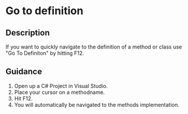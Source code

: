 
# Go to definition 

## Description
If you want to quickly navigate to the definition of a method or class use "Go To Definiton" by hitting F12.

## Guidance

1. Open up a C# Project in Visual Studio.
2. Place your cursor on a methodname.
3. Hit F12.
4. You will automatically be navigated to the methods implementation.
